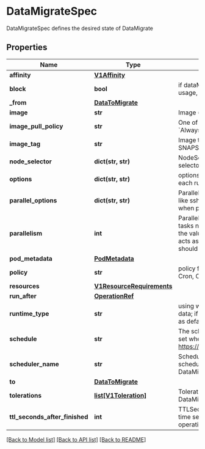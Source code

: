 # DataMigrateSpec

DataMigrateSpec defines the desired state of DataMigrate
## Properties
Name | Type | Description | Notes
------------ | ------------- | ------------- | -------------
**affinity** | [**V1Affinity**](V1Affinity.md) |  | [optional] 
**block** | **bool** | if dataMigrate blocked dataset usage, default is false | [optional] 
**_from** | [**DataToMigrate**](DataToMigrate.md) |  | 
**image** | **str** | Image (e.g. alluxio/alluxio) | [optional] 
**image_pull_policy** | **str** | One of the three policies: &#x60;Always&#x60;, &#x60;IfNotPresent&#x60;, &#x60;Never&#x60; | [optional] 
**image_tag** | **str** | Image tag (e.g. 2.3.0-SNAPSHOT) | [optional] 
**node_selector** | **dict(str, str)** | NodeSelector defiens node selector for DataMigrate pod | [optional] 
**options** | **dict(str, str)** | options for migrate, different for each runtime | [optional] 
**parallel_options** | **dict(str, str)** | ParallelOptions defines options like ssh port and ssh secret name when parallelism is greater than 1. | [optional] 
**parallelism** | **int** | Parallelism defines the parallelism tasks numbers for DataMigrate. If the value is greater than 1, the job acts as a launcher, and users should define the WorkerSpec. | [optional] 
**pod_metadata** | [**PodMetadata**](PodMetadata.md) |  | [optional] 
**policy** | **str** | policy for migrate, including Once, Cron, OnEvent | [optional] 
**resources** | [**V1ResourceRequirements**](V1ResourceRequirements.md) |  | [optional] 
**run_after** | [**OperationRef**](OperationRef.md) |  | [optional] 
**runtime_type** | **str** | using which runtime to migrate data; if none, take dataset runtime as default | [optional] 
**schedule** | **str** | The schedule in Cron format, only set when policy is cron, see https://en.wikipedia.org/wiki/Cron. | [optional] 
**scheduler_name** | **str** | SchedulerName sets the scheduler to be used for DataMigrate pod | [optional] 
**to** | [**DataToMigrate**](DataToMigrate.md) |  | 
**tolerations** | [**list[V1Toleration]**](V1Toleration.md) | Tolerations defines tolerations for DataMigrate pod | [optional] 
**ttl_seconds_after_finished** | **int** | TTLSecondsAfterFinished is the time second to clean up data operations after finished or failed | [optional] 

[[Back to Model list]](../README.md#documentation-for-models) [[Back to API list]](../README.md#documentation-for-api-endpoints) [[Back to README]](../README.md)


